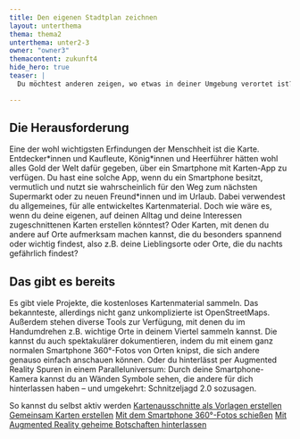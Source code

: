 ```yaml
---
title: Den eigenen Stadtplan zeichnen
layout: unterthema
thema: thema2
unterthema: unter2-3
owner: "owner3"
themacontent: zukunft4
hide_hero: true
teaser: |
  Du möchtest anderen zeigen, wo etwas in deiner Umgebung verortet ist? Dann zeichne eine Karte! Hier erfährst du, wie dabei Daten nutzen kannst.

---
```


## Die Herausforderung
Eine der wohl wichtigsten Erfindungen der Menschheit ist die Karte. Entdecker\*innen und Kaufleute, König\*innen und Heerführer hätten wohl alles Gold der Welt dafür gegeben, über ein Smartphone mit Karten-App zu verfügen. Du hast eine solche App, wenn du ein Smartphone besitzt, vermutlich und nutzt sie wahrscheinlich für den Weg zum nächsten Supermarkt oder zu neuen Freund\*innen und im Urlaub. Dabei verwendest du allgemeines, für alle entwickeltes Kartenmaterial. Doch wie wäre es, wenn du deine eigenen, auf deinen Alltag und deine Interessen zugeschnittenen Karten erstellen könntest? Oder Karten, mit denen du andere auf Orte aufmerksam machen kannst, die du besonders spannend oder wichtig findest, also z.B. deine Lieblingsorte oder Orte, die du nachts gefährlich findest?

## Das gibt es bereits
Es gibt viele Projekte, die kostenloses Kartenmaterial sammeln. Das bekannteste, allerdings nicht ganz unkomplizierte ist OpenStreetMaps. Außerdem stehen diverse Tools zur Verfügung, mit denen du im Handumdrehen z.B. wichtige Orte in deinem Viertel sammeln kannst. Die kannst du auch spektakulärer dokumentieren, indem du mit einem ganz normalen Smartphone 360°-Fotos von Orten knipst, die sich andere genauso einfach anschauen können. Oder du hinterlässt per Augmented Reality Spuren in einem Paralleluniversum: Durch deine Smartphone-Kamera kannst du an Wänden Symbole sehen, die andere für dich hinterlassen haben – und umgekehrt: Schnitzeljagd 2.0 sozusagen.

<p class="link-list">
    <span class="link-list-headline">So kannst du selbst aktiv werden</span>
        <a class="external-link" href="http://mapstack.stamen.com/" target="_blank">Kartenausschnitte als Vorlagen erstellen</a>
        <a class="external-link" href="http://orangotango.info/projekte/kollektives-kartieren/" target="_blank">Gemeinsam Karten erstellen</a>
        <a class="external-link" href="https://www.youtube.com/watch?v=HFaLp8uxNHc" target="_blank">Mit dem Smartphone 360°-Fotos schießen</a>
        <a class="external-link" href="http://walla.me/" target="_blank">Mit Augmented Reality geheime Botschaften hinterlassen</a>
</p>